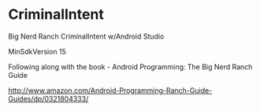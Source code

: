 CriminalIntent
=======

Big Nerd Ranch CriminalIntent w/Android Studio

MinSdkVersion 15

Following along with the book - Android Programming: The Big Nerd Ranch Guide

http://www.amazon.com/Android-Programming-Ranch-Guide-Guides/dp/0321804333/
